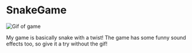 # SnakeGame

![Gif of game](ScreenRecording2024-12-16at10.12.27AM-ezgif.com-video-to-gif-converter-1.gif)

My game is basically snake with a twist!
The game has some funny sound effects too, so give it a try without the gif!